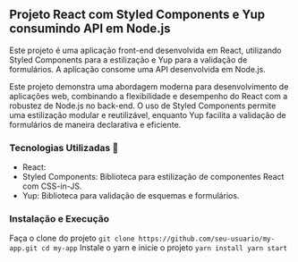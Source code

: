 ## Projeto React com Styled Components e Yup consumindo API em Node.js
Este projeto é uma aplicação front-end desenvolvida em React, utilizando Styled Components para a estilização e Yup para a validação de formulários. A aplicação consome uma API desenvolvida em Node.js.

Este projeto demonstra uma abordagem moderna para desenvolvimento de aplicações web, combinando a flexibilidade e desempenho do React com a robustez de Node.js no back-end. O uso de Styled Components permite uma estilização modular e reutilizável, enquanto Yup facilita a validação de formulários de maneira declarativa e eficiente.

### Tecnologias Utilizadas 🚀
- React:
- Styled Components: Biblioteca para estilização de componentes React com CSS-in-JS.
- Yup: Biblioteca para validação de esquemas e formulários.

### Instalação e Execução
Faça o clone do projeto
`git clone https://github.com/seu-usuario/my-app.git
cd my-app`
Instale o yarn e inicie o projeto
`yarn install
yarn start`







